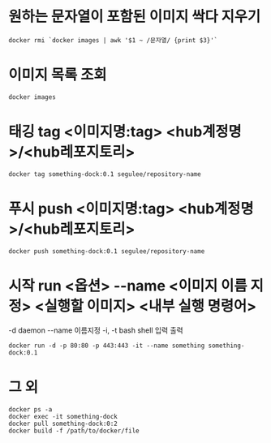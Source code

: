 # 원하는 문자열이 포함된 이미지 싹다 지우기
```
docker rmi `docker images | awk '$1 ~ /문자열/ {print $3}'`
```

# 이미지 목록 조회
```
docker images 
```
# 태깅 tag <이미지명:tag> <hub계정명>/<hub레포지토리>
```
docker tag something-dock:0.1 segulee/repository-name
```
# 푸시 push <이미지명:tag> <hub계정명>/<hub레포지토리>
```
docker push something-dock:0.1 segulee/repository-name
```
# 시작 run <옵션> --name <이미지 이름 지정> <실행할 이미지> <내부 실행 명령어>
-d daemon
--name 이름지정
-i, -t bash shell 입력 출력

```
docker run -d -p 80:80 -p 443:443 -it --name something something-dock:0.1
```
# 그 외
```
docker ps -a
docker exec -it something-dock
docker pull something-dock:0:2
docker build -f /path/to/docker/file
```
</br>
